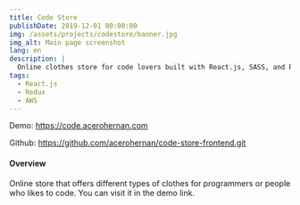 ```yaml
---
title: Code Store
publishDate: 2019-12-01 00:00:00
img: /assets/projects/codestore/banner.jpg
img_alt: Main page screenshot
lang: en
description: |
  Online clothes store for code lovers built with React.js, SASS, and Redux.
tags:
  - React.js
  - Redux
  - AWS
---
```


Demo: <a href="https://code.acerohernan.com" target="_blank">https://code.acerohernan.com</a>

Github: <a href="https://github.com/acerohernan/code-store-frontend.git" target="_blank">https://github.com/acerohernan/code-store-frontend.git</a>

#### Overview

Online store that offers different types of clothes for programmers or people who likes to code. You can visit it in the demo link.
 